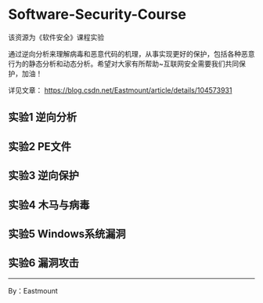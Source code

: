 # Software-Security-Course
该资源为《软件安全》课程实验

通过逆向分析来理解病毒和恶意代码的机理，从事实现更好的保护，包括各种恶意行为的静态分析和动态分析。希望对大家有所帮助~互联网安全需要我们共同保护，加油！

详见文章：
https://blog.csdn.net/Eastmount/article/details/104573931


## 实验1 逆向分析


## 实验2 PE文件


## 实验3 逆向保护


## 实验4 木马与病毒

## 实验5 Windows系统漏洞


## 实验6 漏洞攻击


---

By：Eastmount
